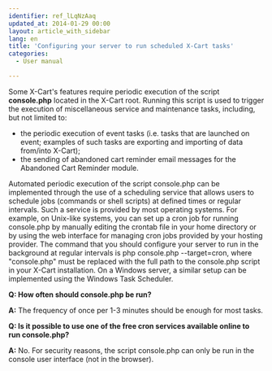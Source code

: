```yaml
---
identifier: ref_lLqNzAaq
updated_at: 2014-01-29 00:00
layout: article_with_sidebar
lang: en
title: 'Сonfiguring your server to run scheduled X-Cart tasks'
categories:
  - User manual

---
```



Some X-Cart's features require periodic execution of the script **console.php** located in the X-Cart root. Running this script is used to trigger the execution of miscellaneous service and maintenance tasks, including, but not limited to:

*   the periodic execution of event tasks (i.e. tasks that are launched on event; examples of such tasks are exporting and importing of data from/into X-Cart);
*   the sending of abandoned cart reminder email messages for the Abandoned Cart Reminder module.

Automated periodic execution of the script console.php can be implemented through the use of a scheduling service that allows users to schedule jobs (commands or shell scripts) at defined times or regular intervals. Such a service is provided by most operating systems. For example, on Unix-like systems, you can set up a cron job for running console.php by manually editing the crontab file in your home directory or by using the web interface for managing cron jobs provided by your hosting provider. The command that you should configure your server to run in the background at regular intervals is php console.php --target=cron, where "console.php" must be replaced with the full path to the console.php script in your X-Cart installation. On a Windows server, a similar setup can be implemented using the Windows Task Scheduler. 

**Q: How often should console.php be run?**

**A:** The frequency of once per 1-3 minutes should be enough for most tasks.

**Q: Is it possible to use one of the free cron services available online to run console.php?**

**A:** No. For security reasons, the script console.php can only be run in the console user interface (not in the browser).
